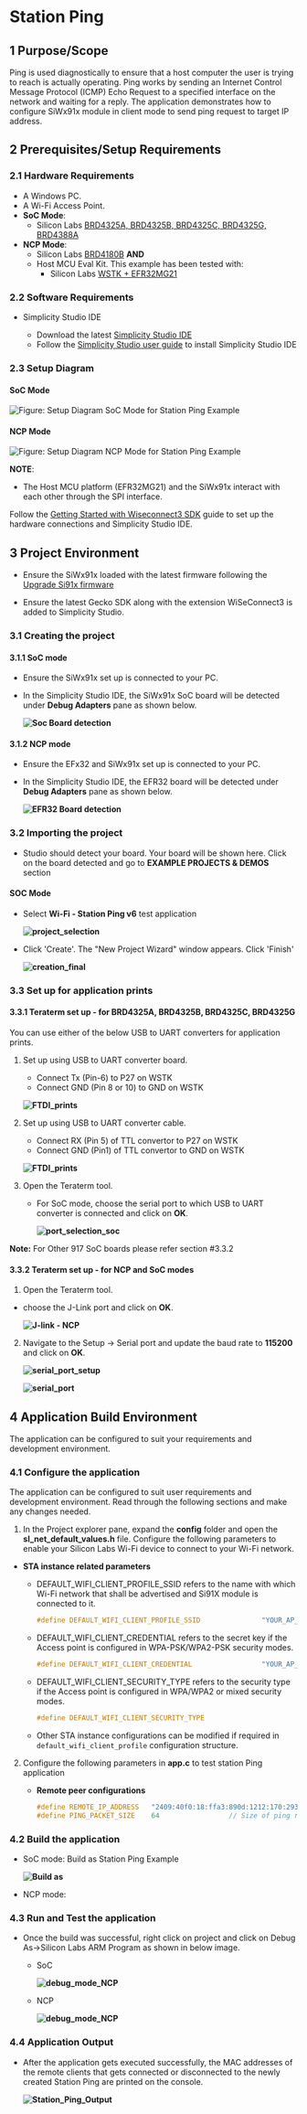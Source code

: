 # Station Ping

## 1 Purpose/Scope

Ping is used diagnostically to ensure that a host computer the user is trying to reach is actually operating. Ping works by sending an Internet Control Message Protocol (ICMP) Echo Request to a specified interface on the network and waiting for a reply. The application demonstrates how to configure SiWx91x module in client mode to send ping request to target IP address.

## 2 Prerequisites/Setup Requirements

### 2.1 Hardware Requirements

- A Windows PC.
- A Wi-Fi Access Point.
- **SoC Mode**:
  - Silicon Labs [BRD4325A, BRD4325B, BRD4325C, BRD4325G, BRD4388A](https://www.silabs.com/)
- **NCP Mode**:
  - Silicon Labs [BRD4180B](https://www.silabs.com/) **AND**
  - Host MCU Eval Kit. This example has been tested with:
    - Silicon Labs [WSTK + EFR32MG21](https://www.silabs.com/development-tools/wireless/efr32xg21-bluetooth-starter-kit)

### 2.2 Software Requirements

- Simplicity Studio IDE

  - Download the latest [Simplicity Studio IDE](https://www.silabs.com/developers/simplicity-studio)
  - Follow the [Simplicity Studio user guide](https://docs.silabs.com/simplicity-studio-5-users-guide/1.1.0/ss-5-users-guide-getting-started/install-ss-5-and-software#install-ssv5) to install Simplicity Studio IDE

### 2.3 Setup Diagram

#### SoC Mode

![Figure: Setup Diagram SoC Mode for Station Ping Example](resources/readme/stationpingsetupsoc.png)

#### NCP Mode

![Figure: Setup Diagram NCP Mode for Station Ping Example](resources/readme/stationpingsetupncp.png)

**NOTE**:

- The Host MCU platform (EFR32MG21) and the SiWx91x interact with each other through the SPI interface.

Follow the [Getting Started with Wiseconnect3 SDK](https://docs.silabs.com/wiseconnect/latest/wiseconnect-getting-started/) guide to set up the hardware connections and Simplicity Studio IDE.

## 3 Project Environment

- Ensure the SiWx91x loaded with the latest firmware following the [Upgrade Si91x firmware](https://docs.silabs.com/wiseconnect/latest/wiseconnect-getting-started/getting-started-with-soc-mode#upgrade-si-wx91x-connectivity-firmware)

- Ensure the latest Gecko SDK along with the extension WiSeConnect3 is added to Simplicity Studio.

### 3.1 Creating the project

#### 3.1.1 SoC mode

- Ensure the SiWx91x set up is connected to your PC.

- In the Simplicity Studio IDE, the SiWx91x SoC board will be detected under **Debug Adapters** pane as shown below.

  **![Soc Board detection](resources/readme/soc_board_detection.png)**

#### 3.1.2 NCP mode

- Ensure the EFx32 and SiWx91x set up is connected to your PC.

- In the Simplicity Studio IDE, the EFR32 board will be detected under **Debug Adapters** pane as shown below.

  **![EFR32 Board detection](resources/readme/efr32.png)**

### 3.2 Importing the project

- Studio should detect your board. Your board will be shown here. Click on the board detected and go to **EXAMPLE PROJECTS & DEMOS** section 

#### SOC Mode

- Select **Wi-Fi - Station Ping v6** test application

  **![project_selection](resources/readme/station_ping_example_soc.png)**

- Click 'Create'. The "New Project Wizard" window appears. Click 'Finish'

  **![creation_final](resources/readme/create_project.png)**

### 3.3 Set up for application prints

#### 3.3.1 Teraterm set up - for BRD4325A, BRD4325B, BRD4325C, BRD4325G

You can use either of the below USB to UART converters for application prints.

1. Set up using USB to UART converter board.

   - Connect Tx (Pin-6) to P27 on WSTK
   - Connect GND (Pin 8 or 10) to GND on WSTK

   **![FTDI_prints](resources/readme/usb_to_uart_1.png)**

2. Set up using USB to UART converter cable.

   - Connect RX (Pin 5) of TTL convertor to P27 on WSTK
   - Connect GND (Pin1) of TTL convertor to GND on WSTK

   **![FTDI_prints](resources/readme/usb_to_uart_2.png)**

3. Open the Teraterm tool.

   - For SoC mode, choose the serial port to which USB to UART converter is connected and click on **OK**.

     **![port_selection_soc](resources/readme/port_selection_soc.png)**

**Note:** For Other 917 SoC boards please refer section #3.3.2

#### 3.3.2 **Teraterm set up - for NCP and SoC modes**

1. Open the Teraterm tool.

- choose the J-Link port and click on **OK**.
    
    **![J-link - NCP](resources/readme/port_selection.png)**

2. Navigate to the Setup → Serial port and update the baud rate to **115200** and click on **OK**.

    **![serial_port_setup](resources/readme/serial_port_setup.png)**

    **![serial_port](resources/readme/serial_port.png)**

## 4 Application Build Environment

The application can be configured to suit your requirements and development environment.

### 4.1 Configure the application

The application can be configured to suit user requirements and development environment. Read through the following sections and make any changes needed.

1. In the Project explorer pane, expand the **config** folder and open the **sl_net_default_values.h** file. Configure the following parameters to enable your Silicon Labs Wi-Fi device to connect to your Wi-Fi network.

- **STA instance related parameters**

  - DEFAULT_WIFI_CLIENT_PROFILE_SSID refers to the name with which Wi-Fi network that shall be advertised and Si91X module is connected to it.
  
     ```c
     #define DEFAULT_WIFI_CLIENT_PROFILE_SSID               "YOUR_AP_SSID"      
     ```

  - DEFAULT_WIFI_CLIENT_CREDENTIAL refers to the secret key if the Access point is configured in WPA-PSK/WPA2-PSK security modes.

     ```c
     #define DEFAULT_WIFI_CLIENT_CREDENTIAL                 "YOUR_AP_PASSPHRASE" 
     ```

  - DEFAULT_WIFI_CLIENT_SECURITY_TYPE refers to the security type if the Access point is configured in WPA/WPA2 or mixed security modes.
	
  	```c
  	#define DEFAULT_WIFI_CLIENT_SECURITY_TYPE                            SL_WIFI_WPA2 
  	```
  
  - Other STA instance configurations can be modified if required in `default_wifi_client_profile` configuration structure.

2. Configure the following parameters in **app.c** to test station Ping application

    - **Remote peer configurations**

      ```c
      #define REMOTE_IP_ADDRESS   "2409:40f0:18:ffa3:890d:1212:170:293e"    // Remote/Target Ipv6 address to ping
      #define PING_PACKET_SIZE    64                 // Size of ping request packet
      ```

### 4.2 Build the application

- SoC mode: Build as Station Ping Example

  **![Build as](resources/readme/build_station_ping.png)**

- NCP mode:

### 4.3 Run and Test the application

- Once the build was successful, right click on project and click on Debug As->Silicon Labs ARM Program as shown in below image.

  - SoC

    **![debug_mode_NCP](resources/readme/program_device.png)**

  - NCP

    **![debug_mode_NCP](resources/readme/program_device.png)**

### 4.4 Application Output

- After the application gets executed successfully, the MAC addresses of the remote clients that gets connected or disconnected to the newly created Station Ping are printed on the console.

  **![Station_Ping_Output](resources/readme/station_ping_output.png)**
